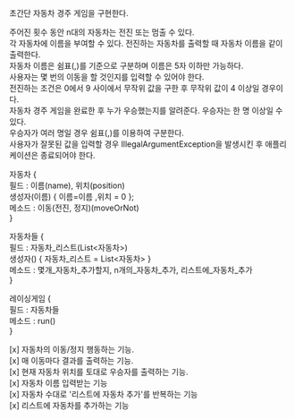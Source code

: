 초간단 자동차 경주 게임을 구현한다.  

주어진 횟수 동안 n대의 자동차는 전진 또는 멈출 수 있다.  
각 자동차에 이름을 부여할 수 있다. 전진하는 자동차를 출력할 때 자동차 이름을 같이 출력한다.    
자동차 이름은 쉼표(,)를 기준으로 구분하며 이름은 5자 이하만 가능하다.  
사용자는 몇 번의 이동을 할 것인지를 입력할 수 있어야 한다.   
전진하는 조건은 0에서 9 사이에서 무작위 값을 구한 후 무작위 값이 4 이상일 경우이다.  
자동차 경주 게임을 완료한 후 누가 우승했는지를 알려준다. 우승자는 한 명 이상일 수 있다.  
우승자가 여러 명일 경우 쉼표(,)를 이용하여 구분한다.  
사용자가 잘못된 값을 입력할 경우 IllegalArgumentException을 발생시킨 후 애플리케이션은 종료되어야 한다.  

자동차 {  
    필드 : 이름(name), 위치(position)  
    생성자(이름) { 이름=이름 ,위치 = 0 };  
    메소드 : 이동(전진, 정지)(moveOrNot)  
}  

자동차들 {  
    필드 : 자동차_리스트(List<자동차>)  
    생성자() { 자동차_리스트 = List<자동차> }  
    메소드 : 몇개_자동차_추가할지, n개의_자동차_추가, 리스트에_자동차_추가   
}  

레이싱게임 {  
    필드 : 자동차들  
    메소드 : run()  
}  

[x] 자동차의 이동/정지 행동하는 기능.  
[x] 매 이동마다 결과를 출력하는 기능.  
[x] 현재 자동차 위치를 토대로 우승자를 출력하는 기능.  
[x] 자동차 이름 입력받는 기능  
[x] 자동차 수대로 '리스트에 자동차 추가'를 반복하는 기능  
[x] 리스트에 자동차를 추가하는 기능  
 
